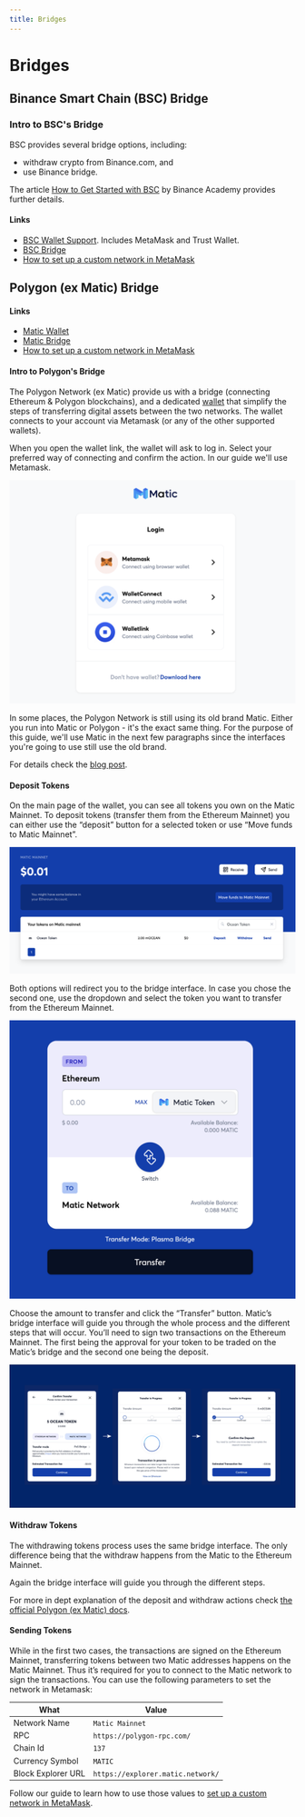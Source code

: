 ```yaml
---
title: Bridges
---
```


# Bridges

## Binance Smart Chain (BSC) Bridge

### Intro to BSC's Bridge

BSC provides several bridge options, including:

- withdraw crypto from Binance.com, and
- use Binance bridge.

The article [How to Get Started with BSC](https://academy.binance.com/en/articles/how-to-get-started-with-binance-smart-chain-bsc) by Binance Academy provides further details.

#### Links

- [BSC Wallet Support](https://docs.binance.org/wallets/bsc-wallets.html). Includes MetaMask and Trust Wallet.
- [BSC Bridge](https://www.bnbchain.org/en/bridge)
- [How to set up a custom network in MetaMask](../orientation/metamask-setup.md#set-up-custom-network)

## Polygon (ex Matic) Bridge

#### Links

- [Matic Wallet](https://wallet.polygon.technology/)
- [Matic Bridge](https://wallet.polygon.technology/bridge/)
- [How to set up a custom network in MetaMask](../orientation/metamask-setup.md#set-up-custom-network)

#### Intro to Polygon's Bridge

The Polygon Network (ex Matic) provide us with a bridge (connecting Ethereum & Polygon blockchains), and a dedicated [wallet](https://wallet.polygon.technology/) that simplify the steps of transferring digital assets between the two networks. The wallet connects to your account via Metamask (or any of the other supported wallets).

When you open the wallet link, the wallet will ask to log in. Select your preferred way of connecting and confirm the action. In our guide we'll use Metamask.

![Login options](../.gitbook/assets/wallet/login-options.png)

In some places, the Polygon Network is still using its old brand Matic. Either you run into Matic or Polygon - it's the exact same thing. For the purpose of this guide, we'll use Matic in the next few paragraphs since the interfaces you're going to use still use the old brand.

For details check the [blog post](https://blog.oceanprotocol.com/ocean-on-polygon-network-8abad19cbf47).

#### Deposit Tokens

On the main page of the wallet, you can see all tokens you own on the Matic Mainnet. To deposit tokens (transfer them from the Ethereum Mainnet) you can either use the “deposit” button for a selected token or use “Move funds to Matic Mainnet”.

![Main wallet page](../.gitbook/assets/wallet/main-wallet-page.png)

Both options will redirect you to the bridge interface. In case you chose the second one, use the dropdown and select the token you want to transfer from the Ethereum Mainnet.

![Bridge interface](../.gitbook/assets/wallet/matic-bridge.png)

Choose the amount to transfer and click the “Transfer” button. Matic’s bridge interface will guide you through the whole process and the different steps that will occur. You’ll need to sign two transactions on the Ethereum Mainnet. The first being the approval for your token to be traded on the Matic’s bridge and the second one being the deposit.

![Transferring process](../.gitbook/assets/wallet/transferring-process.png)

#### Withdraw Tokens

The withdrawing tokens process uses the same bridge interface. The only difference being that the withdraw happens from the Matic to the Ethereum Mainnet.

Again the bridge interface will guide you through the different steps.

For more in dept explanation of the deposit and withdraw actions check [the official Polygon (ex Matic) docs](https://docs.matic.network/docs/develop/ethereum-matic/pos/getting-started).

#### Sending Tokens

While in the first two cases, the transactions are signed on the Ethereum Mainnet, transferring tokens between two Matic addresses happens on the Matic Mainnet. Thus it’s required for you to connect to the Matic network to sign the transactions. You can use the following parameters to set the network in Metamask:

| What               | Value                             |
| ------------------ | --------------------------------- |
| Network Name       | `Matic Mainnet`                   |
| RPC                | `https://polygon-rpc.com/`        |
| Chain Id           | `137`                             |
| Currency Symbol    | `MATIC`                           |
| Block Explorer URL | `https://explorer.matic.network/` |

Follow our guide to learn how to use those values to [set up a custom network in MetaMask](../orientation/metamask-setup.md#set-up-custom-network).
